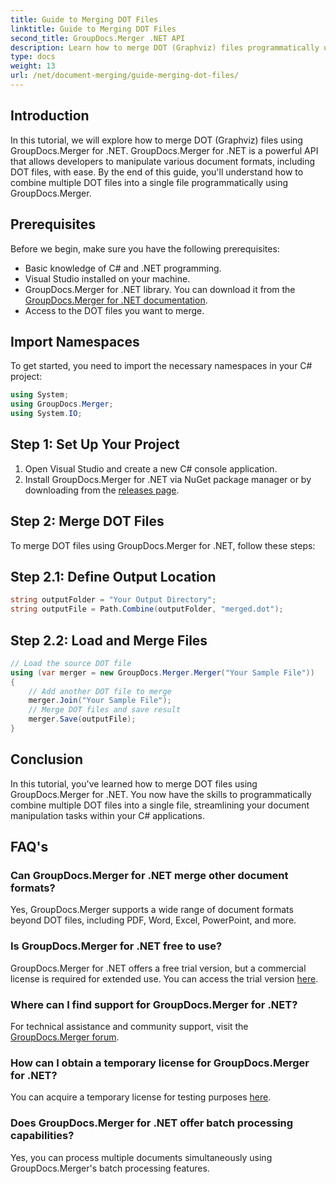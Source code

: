 ```yaml
---
title: Guide to Merging DOT Files
linktitle: Guide to Merging DOT Files
second_title: GroupDocs.Merger .NET API
description: Learn how to merge DOT (Graphviz) files programmatically using GroupDocs.Merger for .NET. Merge, combine, and manipulate DOT files with ease.
type: docs
weight: 13
url: /net/document-merging/guide-merging-dot-files/
---
```

## Introduction
In this tutorial, we will explore how to merge DOT (Graphviz) files using GroupDocs.Merger for .NET. GroupDocs.Merger for .NET is a powerful API that allows developers to manipulate various document formats, including DOT files, with ease. By the end of this guide, you'll understand how to combine multiple DOT files into a single file programmatically using GroupDocs.Merger.
## Prerequisites
Before we begin, make sure you have the following prerequisites:
- Basic knowledge of C# and .NET programming.
- Visual Studio installed on your machine.
- GroupDocs.Merger for .NET library. You can download it from the [GroupDocs.Merger for .NET documentation](https://reference.groupdocs.com/merger/net/).
- Access to the DOT files you want to merge.

## Import Namespaces
To get started, you need to import the necessary namespaces in your C# project:
```csharp
using System; 
using GroupDocs.Merger;
using System.IO;
```
## Step 1: Set Up Your Project
1. Open Visual Studio and create a new C# console application.
2. Install GroupDocs.Merger for .NET via NuGet package manager or by downloading from the [releases page](https://releases.groupdocs.com/merger/net/).
## Step 2: Merge DOT Files
To merge DOT files using GroupDocs.Merger for .NET, follow these steps:
## Step 2.1: Define Output Location
```csharp
string outputFolder = "Your Output Directory";
string outputFile = Path.Combine(outputFolder, "merged.dot");
```
## Step 2.2: Load and Merge Files
```csharp
// Load the source DOT file
using (var merger = new GroupDocs.Merger.Merger("Your Sample File"))
{
    // Add another DOT file to merge
    merger.Join("Your Sample File");
    // Merge DOT files and save result
    merger.Save(outputFile);
}
```

## Conclusion
In this tutorial, you've learned how to merge DOT files using GroupDocs.Merger for .NET. You now have the skills to programmatically combine multiple DOT files into a single file, streamlining your document manipulation tasks within your C# applications.

## FAQ's
### Can GroupDocs.Merger for .NET merge other document formats?
Yes, GroupDocs.Merger supports a wide range of document formats beyond DOT files, including PDF, Word, Excel, PowerPoint, and more.
### Is GroupDocs.Merger for .NET free to use?
GroupDocs.Merger for .NET offers a free trial version, but a commercial license is required for extended use. You can access the trial version [here](https://releases.groupdocs.com/).
### Where can I find support for GroupDocs.Merger for .NET?
For technical assistance and community support, visit the [GroupDocs.Merger forum](https://forum.groupdocs.com/c/merger/32).
### How can I obtain a temporary license for GroupDocs.Merger for .NET?
You can acquire a temporary license for testing purposes [here](https://purchase.groupdocs.com/temporary-license/).
### Does GroupDocs.Merger for .NET offer batch processing capabilities?
Yes, you can process multiple documents simultaneously using GroupDocs.Merger's batch processing features.
